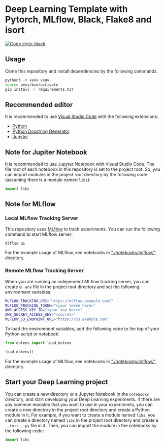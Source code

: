 # Deep Learning Template with Pytorch, MLflow, Black, Flake8 and isort

[![Code style: black](https://img.shields.io/badge/code%20style-black-000000.svg)](https://github.com/psf/black)

## Usage

Clone this repository and install dependencies by the following commands:

```bash
python3 -m venv venv
source venv/bin/activate
pip install -r requirements.txt
```

## Recommended editor

It is recommended to use [Visual Studio Code](https://code.visualstudio.com/) with the following extensions:
- [Python](https://marketplace.visualstudio.com/items?itemName=ms-python.python)
- [Python Docstring Generator](https://marketplace.visualstudio.com/items?itemName=njpwerner.autodocstring)
- [Jupyter](https://marketplace.visualstudio.com/items?itemName=ms-toolsai.jupyter)

## Note for Jupiter Notebook

It is recommended to use Jupyter Notebook with Visual Studio Code. The file root of each
notebook in this repository is set to the project root. So, you can import modules
in the project root directory by the following code (assuming there is a module named `libs`):

```python
import libs
```

## Note for MLflow

### Local MLflow Tracking Server

This repository uses [MLflow](https://mlflow.org/) to track experiments. You can run
the following command to start MLflow server:

```bash
mlflow ui
```

For the example usage of MLflow, see notebooks in ["./notebooks/mlflow/"](./notebooks/mlflow/) directory.

### Remote MLflow Tracking Server

When you are running an independent MLflow tracking server, you can create a `.env` file
in the project root directory and set the following environment variables:

```bash
MLFLOW_TRACKING_URI="https://mlflow.example.com/"
MLFLOW_TRACKING_TOKEN="<your token here>"
AWS_ACCESS_KEY_ID="<your key here>"
AWS_SECRET_ACCESS_KEY="<secret>"
MLFLOW_S3_ENDPOINT_URL="https://s3.example.com"
```

To load the environment variables, add the following code to the top of your Python script or notebook:

```python
from dotenv import load_dotenv

load_dotenv()
```

For the example usage of MLflow, see notebooks in ["./notebooks/mlflow/"](./notebooks/mlflow/) directory.

## Start your Deep Learning project

You can create a new directory or a Jupyter Notebook in the `notebooks` directory, and start
developing your Deep Learning experiments. If there are any common modules that you want to
use in your experiments, you can create a new directory in the project root directory and
create a Python module in it. For example, if you want to create a module named `libs`, you
can create a directory named `libs` in the project root directory and create a `__init__.py`
file in it. Then, you can import the module in the notebooks by the following code:

```python
import libs
```
